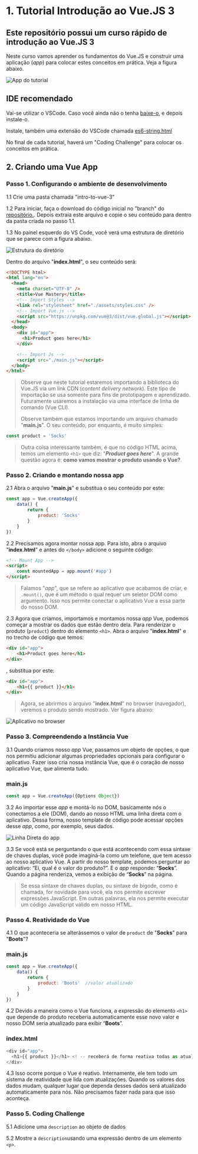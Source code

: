 # **1. Tutorial Introdução ao Vue.JS 3**

## **Este repositório possui um curso rápido de introdução ao Vue.JS 3**

Neste curso vamos aprender os fundamentos do Vue.JS e construir uma aplicação (_app_) para colocar estes conceitos em prática. Veja a figura abaixo.

![App do tutorial](img_readme/imagem_aplicativo_vue.png)

## **IDE recomendado**

Vai-se utilizar o VSCode. Caso você ainda não o tenha [baixe-o](https://code.visualstudio.com/download), e depois instale-o.

Instale, também uma extensão do VSCode chamada [es6-string.html](https://marketplace.visualstudio.com/items?itemName=Tobermory.es6-string-html)

No final de cada tutorial, haverá um "Coding Challenge" para colocar os conceitos em prática.

## **2. Criando uma Vue App**

### **Passo 1. Configurando o ambiente de desenvolvimento**

1.1 Crie uma pasta chamada "intro-to-vue-3"

1.2 Para iniciar, faça o download do código inicial no "branch" do [repositório.](https://github.com/csp1po/intro_vue_3/tree/t2-start). Depois extraia este arquivo e copie o seu conteúdo para dentro da pasta criada no passo 1.1.

1.3 No painel esquerdo do VS Code, você verá uma estrutura de diretório que se parece com a figura abaixo.

![Estrutura do diretório](img_readme/estrutura_diretorio_vue.jpg)

Dentro do arquivo "**index.html**", o seu conteúdo será:

```html
<!DOCTYPE html>
<html lang="en">
  <head>
    <meta charset="UTF-8" />
    <title>Vue Mastery</title>
    <!-- Import Styles -->
    <link rel="stylesheet" href="./assets/styles.css" />
    <!-- Import Vue.js -->
    <script src="https://unpkg.com/vue@3/dist/vue.global.js"></script>
  </head>
  <body>
    <div id="app">
      <h1>Product goes here</h1>
    </div>

    <!-- Import Js -->
    <script src="./main.js"></script>
  </body>
</html>
```

> Observe que neste tutorial estaremos importando a biblioteca do Vue.JS via um link CDN (_content delivery network_). Este tipo de importação se usa somente para fins de prototipagem e aprendizado. Futuramente usaremos a instalação via uma interface de linha de comando (Vue CLI).
>
>Observe também que estamos importando um arquivo chamado "**main.js**". O seu conteúdo, por enquanto, é muito simples:

```javascript
const product = 'Socks'
```

>Outra coisa interessante também, é que no código HTML acima, temos um elemento ``<h1>`` que diz: "**_Product goes here_**". A grande questão agora é: **como vamos mostrar o produto usando o Vue?**.

### **Passo 2. Criando e montando nossa app**

2.1 Abra o arquivo "**main.js**" e substitua o seu conteúdo por este:

```javascript
const app = Vue.createApp({
    data() {
        return {
            product: 'Socks'
        }
    }
})
```

2.2 Precisamos agora montar nossa app. Para isto, abra o arquivo "**index.html**" e antes do ``</body>`` adicione o seguinte código:

```html
<!-- Mount App -->
<script>
    const mountedApp = app.mount('#app')
</script>
```

>Falamos "_app_", que se refere ao aplicativo que acabamos de criar, e ``.mount()``, que é um método o qual requer um seletor DOM como argumento. Isso nos permite conectar o aplicativo Vue a essa parte do nosso DOM.

2.3 Agora que criamos, importamos e montamos nossa _app_ Vue, podemos começar a mostrar os dados que estão dentro dela. Para renderizar o produto (``product``) dentro do elemento ``<h1>``. Abra o arquivo "**index.html**" e no trecho de código que temos: 

```html
<div id="app">
    <h1>Product goes here</h1>
</div>
```

, substitua por este:

```html
<div id="app">
    <h1>{{ product }}</h1>    
</div>
```

>Agora, se abrirmos o arquivo "**index.html**" no browser (navegador), veremos o produto sendo mostrado. Ver figura abaixo:

![Aplicativo no browser](img_readme/app_browser_start.png)

### **Passo 3. Compreendendo a Instância Vue**

3.1 Quando criamos nosso _app_ Vue, passamos um objeto de opções, o que nos permitiu adicionar algumas propriedades opcionais para configurar o aplicativo. Fazer isso cria nossa instância Vue, que é o coração de nosso aplicativo Vue, que alimenta tudo.

### main.js

```javascript
const app = Vue.createApp({Options Object})
```

3.2 Ao importar esse _app_ e montá-lo no DOM, basicamente nós o conectamos a ele (DOM), dando ao nosso HTML uma linha direta com o aplicativo. Dessa forma, nosso template de código pode acessar opções desse _app_, como, por exemplo, seus dados.

![Linha Direta do app](img_readme/linha_direta_app_vue.jpg)

3.3 Se você está se perguntando o que está acontecendo com essa sintaxe de chaves duplas, você pode imaginá-la como um telefone, que tem acesso ao nosso aplicativo Vue. A partir do nosso template, podemos perguntar ao aplicativo: “Ei, qual é o valor do produto?”. E o _app_ responde: “**Socks**”. Quando a página renderiza, vemos a exibição de “**Socks**” na página.

>Se essa sintaxe de chaves duplas, ou sintaxe de bigode, como é chamada, for novidade para você, ela nos permite escrever expressões JavaScript. Em outras palavras, ela nos permite executar um código JavaScript válido em nosso HTML.

### **Passo 4. Reatividade do Vue**

4.1 O que aconteceria se alterássemos o valor de ``product`` de "**Socks**" para "**Boots**"?

### main.js

```javascript
const app = Vue.createApp({
    data() {
        return {
            product: 'Boots'  //valor atualizado
        }
    }
})
```

4.2 Devido a maneira como o Vue funciona, a expressão do elemento ``<h1>`` que depende do produto receberia automaticamente esse novo valor e nosso DOM seria atualizado para exibir “**Boots**”.

### index.html

```javascript
<div id="app">
  <h1>{{ product }}</h1> <! -- receberá de forma reativa todas as atualizações de "product" -->
</div>
```

4.3 Isso ocorre porque o Vue é reativo. Internamente, ele tem todo um sistema de reatividade que lida com atualizações. Quando  os valores dos dados mudam, qualquer lugar que dependa desses dados será atualizado automaticamente para nós. Não precisamos fazer nada para que isso aconteça.

### **Passo 5. Coding Challenge**

5.1 Adicione uma ``description`` ao objeto de dados

5.2 Mostre a ``description``usando uma expressão dentro de um elemento ``<p>``.


